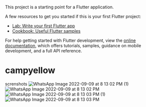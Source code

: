 

This project is a starting point for a Flutter application.

A few resources to get you started if this is your first Flutter project:

- [Lab: Write your first Flutter app](https://docs.flutter.dev/get-started/codelab)
- [Cookbook: Useful Flutter samples](https://docs.flutter.dev/cookbook)

For help getting started with Flutter development, view the
[online documentation](https://docs.flutter.dev/), which offers tutorials,
samples, guidance on mobile development, and a full API reference.
# campyellow

screnshots
![WhatsApp Image 2022-09-09 at 8 13 02 PM (1)](https://user-images.githubusercontent.com/66154233/189377711-cc84943a-d34e-444a-81a1-0f30d37bdbc4.jpeg)
![WhatsApp Image 2022-09-09 at 8 13 02 PM](https://user-images.githubusercontent.com/66154233/189377731-c05d1007-6c34-474c-bb55-bd11b3ded529.jpeg)
![WhatsApp Image 2022-09-09 at 8 13 03 PM (1)](https://user-images.githubusercontent.com/66154233/189377759-d7fb8398-f54e-40ef-8c80-5af67b3b7a18.jpeg)
![WhatsApp Image 2022-09-09 at 8 13 03 PM](https://user-images.githubusercontent.com/66154233/189377772-ccc86907-da0d-419e-8e1c-5fc497c2c078.jpeg)
